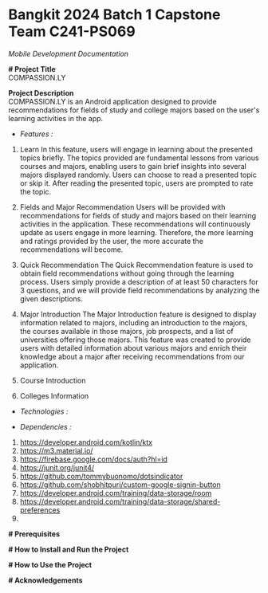 # Bangkit 2024 Batch 1 Capstone Team C241-PS069

*Mobile Development Documentation*

**# Project Title**  
COMPASSION.LY

**Project Description**  
COMPASSION.LY is an Android application designed to provide recommendations for fields of study and college majors based on the user's learning activities in the app.

- *Features :*
1. Learn
In this feature, users will engage in learning about the presented topics briefly. The topics provided are fundamental lessons from various courses and majors, enabling   users to gain brief insights into several majors displayed randomly. Users can choose to read a presented topic or skip it. After reading the presented topic, users are prompted to rate the topic.
   
3. Fields and Major Recommendation
Users will be provided with recommendations for fields of study and majors based on their learning activities in the application. These recommendations will continuously update as users engage in more learning. Therefore, the more learning and ratings provided by the user, the more accurate the recommendations will become.

4. Quick Recommendation
The Quick Recommendation feature is used to obtain field recommendations without going through the learning process. Users simply provide a description of at least 50 characters for 3 questions, and we will provide field recommendations by analyzing the given descriptions.

5. Major Introduction
The Major Introduction feature is designed to display information related to majors, including an introduction to the majors, the courses available in those majors, job prospects, and a list of universities offering those majors. This feature was created to provide users with detailed information about various majors and enrich their knowledge about a major after receiving recommendations from our application.

6. Course Introduction
   
7. Colleges Information

- *Technologies :*

- *Dependencies :*
1. https://developer.android.com/kotlin/ktx
2. https://m3.material.io/
3. https://firebase.google.com/docs/auth?hl=id
4. https://junit.org/junit4/
5. https://github.com/tommybuonomo/dotsindicator
6. https://github.com/shobhitpuri/custom-google-signin-button
7. https://developer.android.com/training/data-storage/room
8. https://developer.android.com/training/data-storage/shared-preferences
9. 

**# Prerequisites**

**# How to Install and Run the Project**

**# How to Use the Project**

**# Acknowledgements**




